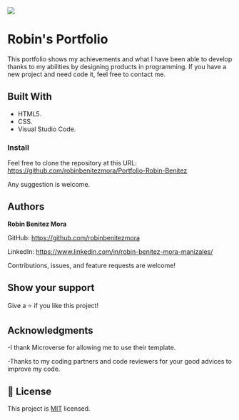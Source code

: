 ![](https://img.shields.io/badge/Microverse-blueviolet)
# Robin's Portfolio

>
This portfolio shows my achievements and what I have been able to develop thanks to my abilities by designing products in programming. If you have a new project and need code it, feel free to contact me.

## Built With

- HTML5.
- CSS.
- Visual Studio Code.


### Install
Feel free to clone the repository at this URL: https://github.com/robinbenitezmora/Portfolio-Robin-Benitez

Any suggestion is welcome.

## Authors

 **Robin Benitez Mora**

GitHub: https://github.com/robinbenitezmora

LinkedIn: https://www.linkedin.com/in/robin-benitez-mora-manizales/

Contributions, issues, and feature requests are welcome!

## Show your support

Give a ⭐️ if you like this project!

## Acknowledgments

-I thank Microverse for allowing me to use their template.

-Thanks to my coding partners and code reviewers for your good advices to improve my code.

## 📝 License

This project is [MIT](./MIT.md) licensed.